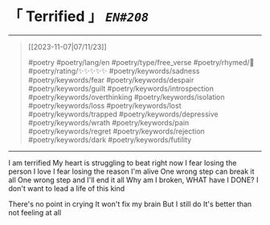 # &#12300; Terrified &#12301; *`EN#208`*

---

> [[2023-11-07|07/11/23]]
> 
> #poetry 
> #poetry/lang/en 
> #poetry/type/free_verse 
> #poetry/rhymed/🔴 
> #poetry/rating/✨✨✨✨✨ 
> #poetry/keywords/sadness #poetry/keywords/fear #poetry/keywords/despair #poetry/keywords/guilt #poetry/keywords/introspection #poetry/keywords/overthinking #poetry/keywords/isolation #poetry/keywords/loss #poetry/keywords/lost #poetry/keywords/trapped #poetry/keywords/depressive #poetry/keywords/wrath #poetry/keywords/pain #poetry/keywords/regret #poetry/keywords/rejection #poetry/keywords/dark #poetry/keywords/futility 

---

I am terrified
My heart is struggling to beat right now
I fear losing the person I love
I fear losing the reason I'm alive
One wrong step can break it all
One wrong step and I'll end it all
Why am I broken, WHAT have I DONE?
I don't want to lead a life of this kind



There's no point in crying
It won't fix my brain
But I still do
It's better than not feeling at all